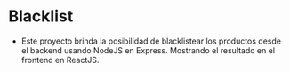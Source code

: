 # Blacklist
- Este proyecto brinda la posibilidad de blacklistear los productos desde el backend usando NodeJS en Express. Mostrando el resultado en el frontend en ReactJS.

